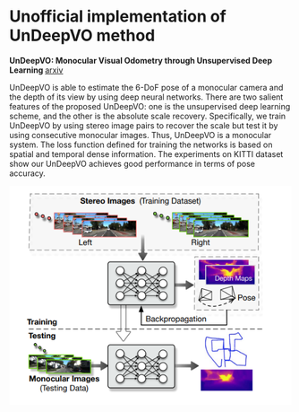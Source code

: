 # Unofficial implementation of UnDeepVO method

<b> UnDeepVO: Monocular Visual Odometry through Unsupervised Deep Learning </b> [arxiv](https://arxiv.org/pdf/1709.06841.pdf)

UnDeepVO is able to estimate the 6-DoF pose of a monocular camera and the depth of its view by using deep neural networks. 
There are two salient features of the proposed UnDeepVO: one is the unsupervised deep learning scheme, and the other is the
absolute scale recovery. Specifically, we train UnDeepVO by using stereo image pairs to recover the scale but test it by
using consecutive monocular images. Thus, UnDeepVO is a monocular system. The loss function defined for training the
networks is based on spatial and temporal dense information. The experiments on KITTI dataset show our UnDeepVO achieves 
good performance in terms of pose accuracy.

![scheme](pictures/scheme.png)
